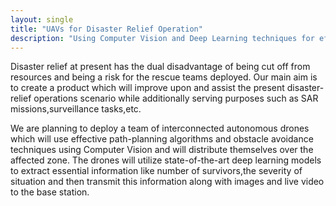 ```yaml
---
layout: single
title: "UAVs for Disaster Relief Operation"
description: "Using Computer Vision and Deep Learning techniques for efficient disaster relief operations"
---
```

Disaster relief at present has the dual disadvantage of being cut off from resources and being a risk for the rescue teams deployed. Our main aim is to create a product which will improve upon and assist the present disaster-relief operations scenario while additionally serving purposes such as SAR missions,surveillance tasks,etc.

We are planning to deploy a team of interconnected autonomous drones which will use effective path-planning algorithms and obstacle avoidance techniques using Computer Vision and will distribute themselves over the affected zone. The drones will utilize state-of-the-art deep learning models to extract essential information like number of survivors,the severity of situation and then transmit this information along with images and live video to the base station.


